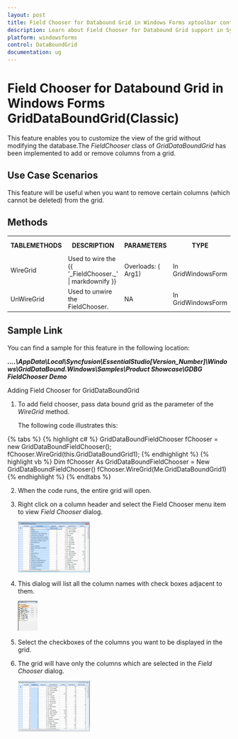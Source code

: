 ```yaml
---
layout: post
title: Field Chooser for Databound Grid in Windows Forms xptoolbar control | Syncfusion
description: Learn about Field Chooser for Databound Grid support in Syncfusion Windows Forms GridDataBoundGrid(Classic) control and more details.
platform: windowsforms
control: DataBoundGrid
documentation: ug
---
```


# Field Chooser for Databound Grid in Windows Forms GridDataBoundGrid(Classic)

This feature enables you to customize the view of the grid without modifying the database.The _FieldChooser_ class of _GridDataBoundGrid_ has been implemented to add or remove columns from a grid. 

## Use Case Scenarios

This feature will be useful when you want to remove certain columns (which cannot be deleted) from the grid.

## Methods



<table>
<tr>
<th>
TABLEMETHODS </th><th>
DESCRIPTION </th><th>
PARAMETERS </th><th>
TYPE </th><th>
RETURN TYPE </th><th>
REFERENCE LINKS </th></tr>
<tr>
<td>
WireGrid </td><td>
Used to wire the {{ '_FieldChooser._' | markdownify }}</td><td>
Overloads:  ( Arg1) </td><td>
In GridWindowsForm </td><td>
Example: GridDataboundGrid1.WireGrid(GridDataBoundGrid). </td><td>
NA</td></tr>
<tr>
<td>
UnWireGrid </td><td>
Used to unwire the FieldChooser.</td><td>
NA</td><td>
In GridWindowsForm </td><td>
Example: GridDataboundGrid1.Unwired(). </td><td>
NA</td></tr>
</table>


## Sample Link

You can find a sample for this feature in the following location: 

**_..\..\AppData\Local\Syncfusion\EssentialStudio\[Version_Number]\Windows\GridDataBound.Windows\Samples\Product Showcase\GDBG FieldChooser Demo_**

Adding Field Chooser for GridDataBoundGrid

1. To add field chooser, pass data bound grid as the parameter of the _WireGrid_ method.

   The following code illustrates this:

{% tabs %}
{% highlight c# %}
GridDataBoundFieldChooser fChooser = new GridDataBoundFieldChooser();
fChooser.WireGrid(this.GridDataBoundGrid1);
{% endhighlight %}
{% highlight vb %}
Dim fChooser As GridDataBoundFieldChooser = New GridDataBoundFieldChooser()
fChooser.WireGrid(Me.GridDataBoundGrid1)
{% endhighlight %}
{% endtabs %}



2. When the code runs, the entire grid will open.
3. Right click on a column header and select the Field Chooser menu item to view _Field Chooser_ dialog.

   ![](Field-Chooser-for-DataBound-Grid_images/Field-Chooser-for-DataBound-Grid_img1.png) 



4. This dialog will list all the column names with check boxes adjacent to them.

   ![](Field-Chooser-for-DataBound-Grid_images/Field-Chooser-for-DataBound-Grid_img2.png) 



5. Select the checkboxes of the columns you want to be displayed in the grid.
6. The grid will have only the columns which are selected in the _Field Chooser_ dialog.

   ![](Field-Chooser-for-DataBound-Grid_images/Field-Chooser-for-DataBound-Grid_img3.png) 
